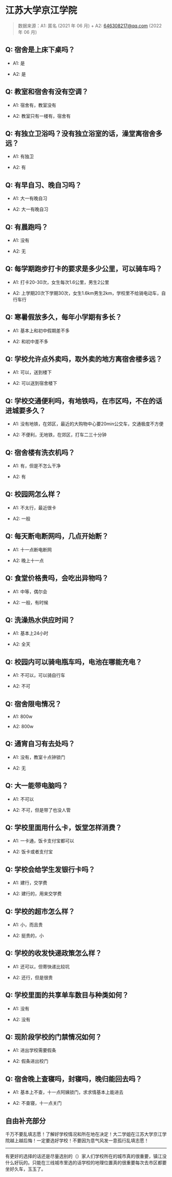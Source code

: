 # 江苏大学京江学院

> 数据来源：A1: 匿名 (2021 年 06 月) + A2: 646308217@qq.com (2022 年 06 月)

## Q: 宿舍是上床下桌吗？

- A1: 是

- A2: 是

## Q: 教室和宿舍有没有空调？

- A1: 宿舍有，教室没有

- A2: 教室只有一楼有，宿舍有

## Q: 有独立卫浴吗？没有独立浴室的话，澡堂离宿舍多远？

- A1: 有独卫

- A2: 有

## Q: 有早自习、晚自习吗？

- A1: 大一有晚自习

- A2: 大一有晚自习

## Q: 有晨跑吗？

- A1: 没有

- A2: 无

## Q: 每学期跑步打卡的要求是多少公里，可以骑车吗？

- A1: 打卡20-30次，女生每次1.6公里，男生2公里

- A2: 上学期20次下学期30次，女生1.6km男生2km，学校里不给骑电动车，自行车行

## Q: 寒暑假放多久，每年小学期有多长？

- A1: 基本上和初中假期差不多

- A2: 和初中差不多

## Q: 学校允许点外卖吗，取外卖的地方离宿舍楼多远？

- A1: 可以，送到楼下

- A2: 可以送到宿舍楼下

## Q: 学校交通便利吗，有地铁吗，在市区吗，不在的话进城要多久？

- A1: 没有地铁，在郊区，最近的大购物中心要20min公交车，交通极度不方便

- A2: 不便利，无地铁，在郊区，打车二三十分钟

## Q: 宿舍楼有洗衣机吗？

- A1: 有，但是不怎么干净

- A2: 有

## Q: 校园网怎么样？

- A1: 不太行，最近很卡

- A2: 一般

## Q: 每天断电断网吗，几点开始断？

- A1: 十一点断电断网

- A2: 晚上十一点

## Q: 食堂价格贵吗，会吃出异物吗？

- A1: 中等，偶尔会

- A2: 一般，有时候

## Q: 洗澡热水供应时间？

- A1: 基本上24小时

- A2: 全天

## Q: 校园内可以骑电瓶车吗，电池在哪能充电？

- A1: 不可以，可以骑自行车

- A2: 不可

## Q: 宿舍限电情况？

- A1: 800w

- A2: 800w

## Q: 通宵自习有去处吗？

- A1: 没有，教室十点钟锁门

- A2: 无

## Q: 大一能带电脑吗？

- A1: 不可以

- A2: 不可，但是带了也没人管

## Q: 学校里面用什么卡，饭堂怎样消费？

- A1: 一卡通，饭卡支付宝都可以

- A2: 饭卡或者支付宝

## Q: 学校会给学生发银行卡吗？

- A1: 建行，交学费

- A2: 建行的，用来交学费

## Q: 学校的超市怎么样？

- A1: 小，而且贵

- A2: 挺贵的，小

## Q: 学校的收发快递政策怎么样？

- A1: 还可以，但寄快递比较坑

- A2: 还行，但是很贵

## Q: 学校里面的共享单车数目与种类如何？

- A1: 没有

- A2: 没有

## Q: 现阶段学校的门禁情况如何？

- A1: 进出学校需要假条

- A2: 假条进出校门

## Q: 宿舍晚上查寝吗，封寝吗，晚归能回去吗？

- A1: 基本上不查，十一点阿姨锁门，求求情基本上能进去

- A2: 不查寝，十一点关门

## 自由补充部分

千万不要乱填志愿！了解好学校情况和所在地在决定！大二学姐在江苏大学京江学院越上越后悔！一定要选好学校！不要因为意气风发一意孤行乱填志愿！

***

有更好的选择的话还是尽量选别的（）家人们学校所在的城市真的很重要，镇江没什么好玩的。只能在三线城市里选的话学校的地理位置真的很重要每次去市区都要坐好久车，玉玉了。